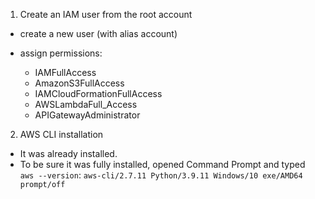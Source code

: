 1. Create an IAM user from the root account
- create a new user (with alias account)


- assign permissions: 
    - IAMFullAccess
    - AmazonS3FullAccess
    - IAMCloudFormationFullAccess
    - AWSLambdaFull_Access
    - APIGatewayAdministrator


2. AWS CLI installation

- It was already installed.
- To be sure it was fully installed, opened Command Prompt and typed `aws --version`:
`aws-cli/2.7.11 Python/3.9.11 Windows/10 exe/AMD64 prompt/off`

